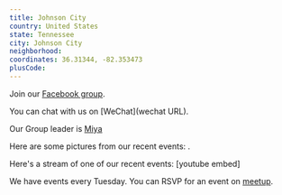 ```yaml
---
title: Johnson City
country: United States
state: Tennessee
city: Johnson City
neighborhood: 
coordinates: 36.31344, -82.353473
plusCode:
---
```

Join our [Facebook group](https://www.facebook.com/groups/free.code.camp.johnson.city).

You can chat with us on [WeChat](wechat URL).

Our Group leader is [Miya](freecodecamp.org/miya)

Here are some pictures from our recent events:
![]().

Here's a stream of one of our recent events:
[youtube embed]

We have events every Tuesday. You can RSVP for an event on [meetup](meetupurl).
